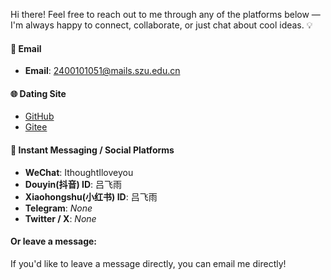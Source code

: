 Hi there! Feel free to reach out to me through any of the platforms below — I'm always happy to connect, collaborate, or just chat about cool ideas. 💡

#### 📧 Email
- **Email**: 2400101051@mails.szu.edu.cn

#### 🌐 Dating Site
- [GitHub](https://github.com/lyufeiyu)
- [Gitee](https://gitee.com/lvfeiyu0421)

#### 💬 Instant Messaging / Social Platforms
- **WeChat**: IthoughtIloveyou
- **Douyin(抖音) ID**: 吕飞雨
- **Xiaohongshu(小红书) ID**: 吕飞雨
- **Telegram**: _None_
- **Twitter / X**: _None_


#### Or leave a message:
If you'd like to leave a message directly, you can email me directly!